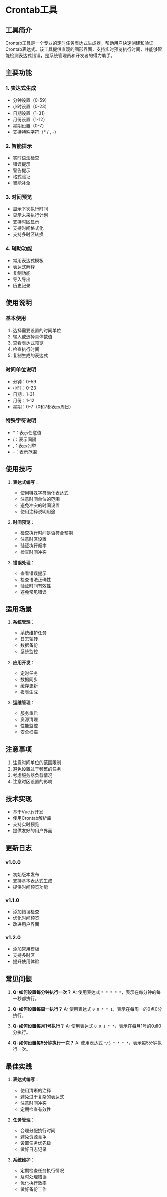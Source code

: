 # Crontab工具

## 工具简介

Crontab工具是一个专业的定时任务表达式生成器，帮助用户快速创建和验证Crontab表达式。该工具提供直观的图形界面，支持实时预览执行时间，并能够智能检测表达式错误，是系统管理员和开发者的得力助手。

## 主要功能

### 1. 表达式生成
- 分钟设置（0-59）
- 小时设置（0-23）
- 日期设置（1-31）
- 月份设置（1-12）
- 星期设置（0-7）
- 支持特殊字符（* / , -）

### 2. 智能提示
- 实时语法检查
- 错误提示
- 警告提示
- 格式验证
- 智能补全

### 3. 时间预览
- 显示下次执行时间
- 显示未来执行计划
- 支持时区显示
- 支持时间格式化
- 支持多时区转换

### 4. 辅助功能
- 常用表达式模板
- 表达式解释
- 复制功能
- 导入导出
- 历史记录

## 使用说明

### 基本使用
1. 选择需要设置的时间单位
2. 输入或选择具体数值
3. 查看表达式预览
4. 检查执行时间
5. 复制生成的表达式

### 时间单位说明
- 分钟：0-59
- 小时：0-23
- 日期：1-31
- 月份：1-12
- 星期：0-7（0和7都表示周日）

### 特殊字符说明
- *：表示任意值
- /：表示间隔
- ,：表示列举
- -：表示范围

## 使用技巧

1. **表达式编写**：
   - 使用特殊字符简化表达式
   - 注意时间单位的范围
   - 避免冲突的时间设置
   - 使用注释说明用途

2. **时间预览**：
   - 检查执行时间是否符合预期
   - 注意时区设置
   - 验证执行频率
   - 检查时间冲突

3. **错误处理**：
   - 查看错误提示
   - 检查语法正确性
   - 验证时间有效性
   - 避免常见错误

## 适用场景

1. **系统管理**：
   - 系统维护任务
   - 日志轮转
   - 数据备份
   - 系统监控

2. **应用开发**：
   - 定时任务
   - 数据同步
   - 缓存更新
   - 报表生成

3. **运维管理**：
   - 服务重启
   - 资源清理
   - 性能监控
   - 安全扫描

## 注意事项

1. 注意时间单位的范围限制
2. 避免设置过于频繁的任务
3. 考虑服务器负载情况
4. 注意时区设置的影响

## 技术实现

- 基于Vue.js开发
- 使用Crontab解析库
- 支持实时预览
- 提供友好的用户界面

## 更新日志

### v1.0.0
- 初始版本发布
- 支持基本表达式生成
- 提供时间预览功能

### v1.1.0
- 添加错误检查
- 优化时间预览
- 改进用户界面

### v1.2.0
- 添加常用模板
- 支持多时区
- 提升使用体验

## 常见问题

1. **Q: 如何设置每分钟执行一次？**
   A: 使用表达式 `* * * * *`，表示在每分钟的每一秒都执行。

2. **Q: 如何设置每周一执行？**
   A: 使用表达式 `0 0 * * 1`，表示在每周一的0点0分执行。

3. **Q: 如何设置每月1号执行？**
   A: 使用表达式 `0 0 1 * *`，表示在每月1号的0点0分执行。

4. **Q: 如何设置每5分钟执行一次？**
   A: 使用表达式 `*/5 * * * *`，表示每5分钟执行一次。

## 最佳实践

1. **表达式编写**：
   - 使用清晰的注释
   - 避免过于复杂的表达式
   - 注意时间冲突
   - 定期检查有效性

2. **任务管理**：
   - 合理分配执行时间
   - 避免资源竞争
   - 设置任务优先级
   - 做好日志记录

3. **系统维护**：
   - 定期检查任务执行情况
   - 及时处理错误
   - 优化执行效率
   - 做好备份工作 
